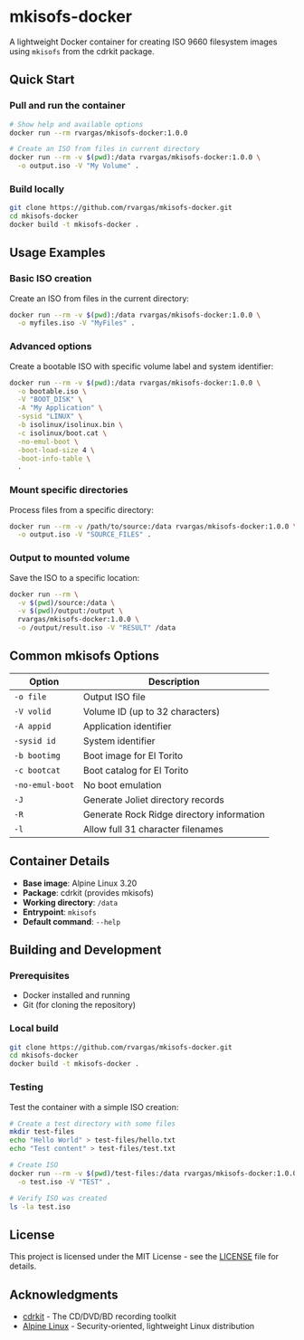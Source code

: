 # mkisofs-docker

A lightweight Docker container for creating ISO 9660 filesystem images using `mkisofs` from the cdrkit package.

## Quick Start

### Pull and run the container

```bash
# Show help and available options
docker run --rm rvargas/mkisofs-docker:1.0.0

# Create an ISO from files in current directory
docker run --rm -v $(pwd):/data rvargas/mkisofs-docker:1.0.0 \
  -o output.iso -V "My Volume" .
```

### Build locally

```bash
git clone https://github.com/rvargas/mkisofs-docker.git
cd mkisofs-docker
docker build -t mkisofs-docker .
```

## Usage Examples

### Basic ISO creation

Create an ISO from files in the current directory:

```bash
docker run --rm -v $(pwd):/data rvargas/mkisofs-docker:1.0.0 \
  -o myfiles.iso -V "MyFiles" .
```

### Advanced options

Create a bootable ISO with specific volume label and system identifier:

```bash
docker run --rm -v $(pwd):/data rvargas/mkisofs-docker:1.0.0 \
  -o bootable.iso \
  -V "BOOT_DISK" \
  -A "My Application" \
  -sysid "LINUX" \
  -b isolinux/isolinux.bin \
  -c isolinux/boot.cat \
  -no-emul-boot \
  -boot-load-size 4 \
  -boot-info-table \
  .
```

### Mount specific directories

Process files from a specific directory:

```bash
docker run --rm -v /path/to/source:/data rvargas/mkisofs-docker:1.0.0 \
  -o output.iso -V "SOURCE_FILES" .
```

### Output to mounted volume

Save the ISO to a specific location:

```bash
docker run --rm \
  -v $(pwd)/source:/data \
  -v $(pwd)/output:/output \
  rvargas/mkisofs-docker:1.0.0 \
  -o /output/result.iso -V "RESULT" /data
```

## Common mkisofs Options

| Option | Description |
|--------|-------------|
| `-o file` | Output ISO file |
| `-V volid` | Volume ID (up to 32 characters) |
| `-A appid` | Application identifier |
| `-sysid id` | System identifier |
| `-b bootimg` | Boot image for El Torito |
| `-c bootcat` | Boot catalog for El Torito |
| `-no-emul-boot` | No boot emulation |
| `-J` | Generate Joliet directory records |
| `-R` | Generate Rock Ridge directory information |
| `-l` | Allow full 31 character filenames |

## Container Details

- **Base image**: Alpine Linux 3.20
- **Package**: cdrkit (provides mkisofs)
- **Working directory**: `/data`
- **Entrypoint**: `mkisofs`
- **Default command**: `--help`

## Building and Development

### Prerequisites

- Docker installed and running
- Git (for cloning the repository)

### Local build

```bash
git clone https://github.com/rvargas/mkisofs-docker.git
cd mkisofs-docker
docker build -t mkisofs-docker .
```

### Testing

Test the container with a simple ISO creation:

```bash
# Create a test directory with some files
mkdir test-files
echo "Hello World" > test-files/hello.txt
echo "Test content" > test-files/test.txt

# Create ISO
docker run --rm -v $(pwd)/test-files:/data rvargas/mkisofs-docker:1.0.0 \
  -o test.iso -V "TEST" .

# Verify ISO was created
ls -la test.iso
```

## License

This project is licensed under the MIT License - see the [LICENSE](LICENSE) file for details.

## Acknowledgments

- [cdrkit](http://cdrkit.org/) - The CD/DVD/BD recording toolkit
- [Alpine Linux](https://alpinelinux.org/) - Security-oriented, lightweight Linux distribution 